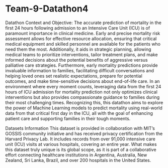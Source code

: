 # Team-9-Datathon4

Datathon Context and Objective: The accurate prediction of mortality in the first 24 hours following admission to an Intensive Care Unit (ICU) is of paramount importance in clinical medicine. Early and precise mortality risk assessment allows for effective resource allocation, ensuring that critical medical equipment and skilled personnel are available for the patients who need them the most. Additionally, it aids in strategic planning, allowing medical teams to prioritize interventions, tailor treatment plans, and make informed decisions about the potential benefits of aggressive versus palliative care strategies. Furthermore, early mortality predictions provide invaluable information to families, facilitating difficult conversations and helping loved ones set realistic expectations, prepare for potential outcomes, and make time-sensitive decisions about end-of-life care. In an environment where every moment counts, leveraging data from the first 24 hours of ICU admission for mortality prediction not only optimizes clinical interventions but also provides compassionate guidance to families during their most challenging times. Recognizing this, this datathon aims to explore the power of Machine Learning models to predict mortality using real-world data from that critical first day in the ICU, all with the goal of enhancing patient care and supporting families in their tough moments.

Datasets Information
This dataset is provided in collaboration with MIT’s GOSSIS community initiative and has received privacy certification from the Harvard Privacy Lab. It includes records from over 91,000 intensive care unit (ICU) visits at various hospitals, covering an entire year. What makes this dataset truly unique is its global scope, as it is part of a collaborative effort connecting healthcare institutions in Argentina, Australia, New Zealand, Sri Lanka, Brazil, and over 200 hospitals in the United States.
